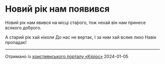Новий рік нам появився
================================================================

Новий рік нам явився
на місці ста́рого,
тож нехай він нам принесе
всякого до́брого.

А старий рік хай ніколи
До нас не вертає,
І за ним хай всяке лихо
Навік пропадає!

----------------------------------------------------------------

[джерело]: https://kyrios.org.ua/literature/vinchuvannya/1272-vinshuvannja-na-starij-novij-rik.html

Отримано із [християнського порталу «Кіріос»][джерело]
2024-01-05
